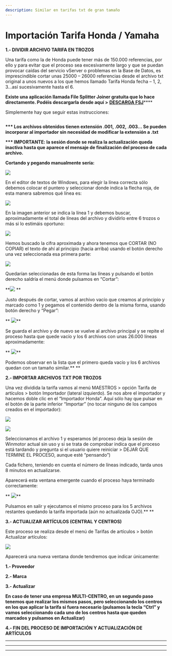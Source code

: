 ```yaml
---
description: Similar en tarifas txt de gran tamaño
---
```


# Importación Tarifa Honda / Yamaha

**1.- DIVIDIR ARCHIVO TARIFA EN TROZOS**

Una tarifa como la de Honda puede tener más de 150.000 referencias, por ello y para evitar que el proceso sea excesivamente largo y que se puedan provocar caídas del servicio vServer o problemas en la Base de Datos, es imprescindible cortar unas 25000 – 26000 referencias desde el archivo txt original a unos nuevos a los que hemos llamado Tarifa Honda fecha – 1, 2, 3…así sucesivamente hasta el 6.

**Existe una aplicación llamada File Splitter Joiner gratuita que lo hace directamente. Podéis descargarla desde aquí >** [**DESCARGA FSJ**](https://hidrive.ionos.com/lnk/NmioCygu)****

Simplemente hay que seguir estas instrucciones:

<figure><img src="../../../.gitbook/assets/imagen (3) (2) (1).png" alt=""><figcaption></figcaption></figure>

**\*\*\* Los archivos obtenidos tienen extensión .001, .002, .003... Se pueden incorporar al importador sin necesidad de modificar la extensión a .txt**

**\*\*\* IMPORTANTE: la sesión donde se realiza la actualización queda inactiva hasta que aparece el mensaje de finalización del proceso de cada archivo.**

**Cortando y pegando manualmente sería:**

![](<../../../.gitbook/assets/imagen (109).png>)

En el editor de textos de Windows, para elegir la línea correcta sólo debemos colocar el puntero y seleccionar donde indica la flecha roja, de esta manera sabremos qué línea es:

![](<../../../.gitbook/assets/imagen (108) (1).png>)

En la imagen anterior se indica la línea 1 y debemos buscar, aproximadamente el total de líneas del archivo y dividirlo entre 6 trozos o más si lo estimáis oportuno:

![](<../../../.gitbook/assets/imagen (112) (1).png>)

Hemos buscado la cifra aproximada y ahora tenemos que CORTAR (NO COPIAR) el texto de ahí al principio (hacia arriba) usando el botón derecho una vez seleccionada esa primera parte:

![](<../../../.gitbook/assets/imagen (107) (1) (1).png>)

Quedarían seleccionadas de esta forma las líneas y pulsando el botón derecho saldría el menú donde pulsamos en “Cortar”:

\*\*![](<../../../.gitbook/assets/imagen (104) (1).png>) \*\*

Justo después de cortar, vamos al archivo vacío que creamos al principio y marcado como 1 y pegamos el contenido dentro de la misma forma, usando botón derecho y “Pegar”:

\*\* ![](<../../../.gitbook/assets/imagen (106) (1).png>)\*\*

Se guarda el archivo y de nuevo se vuelve al archivo principal y se repite el proceso hasta que quede vacío y los 6 archivos con unas 26.000 líneas aproximadamente:

\*\* ![](<../../../.gitbook/assets/imagen (114) (1).png>)\*\*

Podemos observar en la lista que el primero queda vacío y los 6 archivos quedan con un tamaño similar.\*\* \*\*

**2.- IMPORTAR ARCHIVOS TXT POR TROZOS**

Una vez dividida la tarifa vamos al menú MAESTROS > opción Tarifa de artículos > botón Importador (lateral izquierdo). Se nos abre el importador y hacemos doble clic en el “Importador Honda”. Aquí sólo hay que pulsar en el botón de la parte inferior “Importar” (no tocar ninguno de los campos creados en el importador):

![](<../../../.gitbook/assets/imagen (110) (1).png>)

![](<../../../.gitbook/assets/imagen (115) (1).png>)

Seleccionamos el archivo 1 y esperamos (el proceso deja la sesión de Winmotor actual sin uso y si se trata de comprobar indica que el proceso está tardando y pregunta si el usuario quiere reiniciar > DEJAR QUE TERMINE EL PROCESO, aunque esté “pensando”)

Cada fichero, teniendo en cuenta el número de líneas indicado, tarda unos 8 minutos en actualizarse.

Aparecerá esta ventana emergente cuando el proceso haya terminado correctamente:

\*\* ![](<../../../.gitbook/assets/imagen (105) (1) (1).png>)\*\*

Pulsamos en salir y ejecutamos el mismo proceso para los 5 archivos restantes quedando la tarifa importada (aún no actualizada OJO).\*\* \*\*

**3.- ACTUALIZAR ARTÍCULOS (CENTRAL Y CENTROS)**

Este proceso se realiza desde el menú de Tarifas de artículos > botón Actualizar artículos:

![](<../../../.gitbook/assets/imagen (113).png>)

Aparecerá una nueva ventana donde tendremos que indicar únicamente:

**1.- Proveedor**

**2.- Marca**

**3.- Actualizar**

**En caso de tener una empresa MULTI-CENTRO, en un segundo paso tenemos que realizar los mismos pasos, pero seleccionando los centros en los que aplicar la tarifa si fuera necesario (pulsamos la tecla “Ctrl” y vamos seleccionando cada uno de los centros hasta que queden marcados y pulsamos en Actualizar)**

**4.- FIN DEL PROCESO DE IMPORTACIÓN Y ACTUALIZACIÓN DE ARTÍCULOS**

***

***

***
